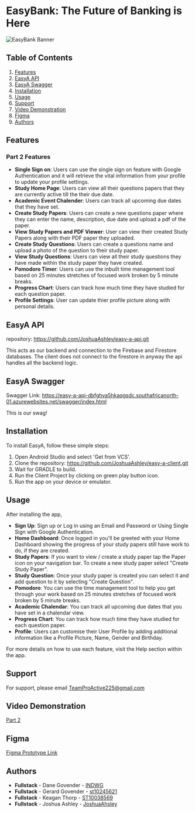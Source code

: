# EasyBank: The Future of Banking is Here
![EasyBank Banner](https://github.com/user-attachments/assets/05f2f742-03e7-4649-b431-8beb4a24e428)


## Table of Contents

1. [Features](#features)
2. [EasyA API](#easya-api)
3. [EasyA Swagger](#easya-swagger)
4. [Installation](#installation)
1. [Usage](#usage)
2. [Support](#support)
2. [Video Demonstration](#video-demonstartion)
3. [Figma](#figma)
4. [Authors](#authors)

## Features

### Part 2 Features

- **Single Sign on**: Users can use the single sign on feature with Google Authentication and it will retrieve the vital information from your profile to update your profile settings.
- **Study Home Page**: Users can view all their questions papers that they are currently active till the their due date.
- **Academic Event Chalender**: Users can track all upcoming due dates that they have set.
- **Create Study Papers**: Users can create a new questions paper where they can enter the name, description, due date and upload a pdf of the paper.
- **View Study Papers and PDF Viewer**: User can view their created Study Papers along with their PDF paper they uploaded.
- **Create Study Questions**: Users can create a questions name and upload a photo of the question to their study paper.
- **View Study Questions**: Users can view all their study questions they have made within the study paper they have created.
- **Pomodoro Timer**: Users can use the inbuilt time management tool based on 25 minutes stretches of focused work broken by 5 minute breaks.
- **Progress Chart**: Users can track how much time they have studied for each question paper.
- **Profile Settings**: User can update thier profile picture along with personal details.

## EasyA API

repository: https://github.com/JoshuaAshley/easy-a-api.git

This acts as our backend and connection to the Firebase and Firestore databases. The client does not connect to the firestore in anyway the api handles all the backend logic.

## EasyA Swagger

Swagger Link: https://easy-a-api-dbfghva5hkaqgsdc.southafricanorth-01.azurewebsites.net/swagger/index.html

This is our swag!

## Installation

To install EasyA, follow these simple steps:

1. Open Android Studio and select 'Get from VCS'.
3. Clone the repository: https://github.com/JoshuaAshley/easy-a-client.git
4. Wait for GRADLE to build.
5. Run the Client Project by clicking on green play button icon.
6. Run the app on your device or emulator.

## Usage

After installing the app,

- **Sign Up**: Sign up or Log in using an Email and Password or Using Single Sign with Google Authentication.
- **Home Dashboard**: Once logged in you'll be greeted with your Home Dashboard showing the progress of your study papers still have work to do, if they are created.
- **Study Papers**: If you want to view / create a study paper tap the Paper icon on your navigation bar. To create a new study paper select "Create Study Paper".
- **Study Question**: Once your study paper is created you can select it and add question to it by selecting "Create Question".
- **Pomodoro**: You can use the time management tool to help you get through your work based on 25 minutes stretches of focused work broken by 5 minute breaks.
- **Academic Chalendar**:  You can track all upcoming due dates that you have set in a chalendar view.
- **Progress Chart**: You can track how much time they have studied for each question paper.
- **Profile**: Users can customise their User Profile by adding additional information like a Profile Picture, Name, Gender and Birthday.
  
For more details on how to use each feature, visit the Help section within the app.

## Support

For support, please email TeamProActive225@gmail.com

## Video Demonstration

[Part 2](https://youtu.be/bOCmzsksDwM)


## Figma

[Figma Prototype Link](https://www.figma.com/design/eI1s7gijrcDyq7rXr9v3j5/OPSC?node-id=615-1352&t=jbwTeSKWsHo7zC4t-1)

## Authors

- **Fullstack** - Dane Govender - [INDWG](https://github.com/INDWG)
- **Fullstack** - Gerard Govender - [st10245621](https://github.com/st10245621)
- **Fullstack** - Keagan Thorp - [ST10038569](https://github.com/ST10038569)
- **Fullstack** - Joshua Ashley - [JoshuaAhsley](https://github.com/JoshuaAshley)
